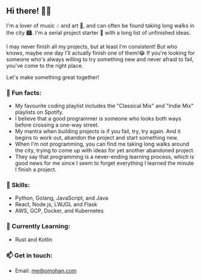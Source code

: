 
## Hi there! 👋🏻

I'm a lover of music 🎶 and art 🎨, and can often be found taking long walks in the city 🏙️. I'm a serial project starter 🚀 with a long list of unfinished ideas.

I may never finish all my projects, but at least I'm consistent! But who knows, maybe one day I'll actually finish one of them!😂 If you're looking for someone who's always willing to try something new and never afraid to fail, you've come to the right place.

Let's make something great together!

### 🎉 Fun facts:

- My favourite coding playlist includes the "Classical Mix" and "Indie Mix" playlists on Spotify.
- I believe that a good programmer is someone who looks both ways before crossing a one-way street.
- My mantra when building projects is if you fail, try, try again. And it begins to work out, abandon the project and start something new.
- When I'm not programming, you can find me taking long walks around the city, trying to come up with ideas for yet another abandoned project.
- They say that programming is a never-ending learning process, which is good news for me since I seem to forget everything I learned the minute I finish a project.

### 🚀 Skills:

- Python, Golang, JavaScript, and Java
- React, Node.js, LWJGL and Flask
- AWS, GCP, Docker, and Kubernetes

### 🌱 Currently Learning:

- Rust and Kotlin

### 📫 Get in touch:

- Email: me@omohan.com
